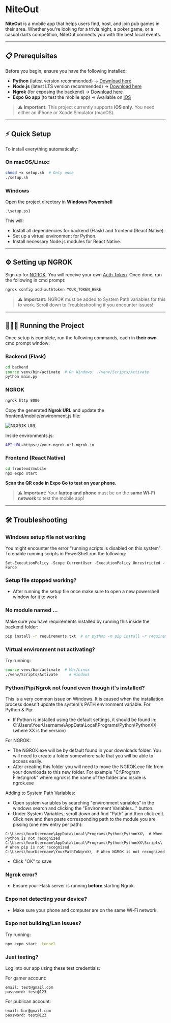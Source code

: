 # NiteOut

**NiteOut** is a mobile app that helps users find, host, and join pub games in their area. Whether you're looking for a trivia night, a poker game, or a casual darts competition, NiteOut connects you with the best local events.

---

## 📋 Prerequisites

Before you begin, ensure you have the following installed:

-   **Python** (latest version recommended) → [Download here](https://www.python.org/downloads/)
-   **Node.js** (latest LTS version recommended) → [Download here](https://nodejs.org/)
-   **Ngrok** (for exposing the backend) → [Download here](https://ngrok.com/download)
-   **Expo Go app** (to test the mobile app) → Available on [iOS](https://apps.apple.com/us/app/expo-go/id982107779)

> ⚠️ **Important:** This project currently supports **iOS only**. You need either an iPhone or Xcode Simulator (macOS).

---

## ⚡ Quick Setup

To install everything automatically:

### On macOS/Linux:

```sh
chmod +x setup.sh  # Only once
./setup.sh
```

### Windows

Open the project directory in **Windows Powershell**

```
.\setup.ps1
```

This will:

-   Install all dependencies for backend (Flask) and frontend (React Native).
-   Set up a virtual environment for Python.
-   Install necessary Node.js modules for React Native.

---

## ⚙️ Setting up NGROK

Sign up for [NGROK](https://dashboard.ngrok.com/get-started/your-authtoken). You will receive your own [Auth Token](https://dashboard.ngrok.com/get-started/your-authtoken). Once done, run the following in cmd prompt:

```sh
ngrok config add-authtoken YOUR_TOKEN_HERE
```

> **⚠️ Important:** NGROK must be added to System Path variables for this to work. Scroll down to Troubleshooting if you encounter issues!

---

## 🏃‍♀️‍➡️ Running the Project

Once setup is complete, run the following commands, each in **their own** cmd prompt window:

### Backend (Flask)

```sh
cd backend
source venv/bin/activate  # On Windows: ./venv/Scripts/Activate
python main.py
```

### NGROK

```sh
ngrok http 8080
```

Copy the generated **Ngrok URL** and update the frontend/mobile/environment.js file:

![NGROK URL](https://i.imgur.com/XOGls3i.jpeg)

Inside environments.js:

```sh
API_URL=https://your-ngrok-url.ngrok.io
```

### Frontend (React Native)

```sh
cd frontend/mobile
npx expo start
```

**Scan the QR code in Expo Go to test on your phone.**

> **⚠️ Important:** Your **laptop and phone** must be on the **same Wi-Fi network** to test the mobile app!

---

## 🛠️ Troubleshooting

### Windows setup file not working

You might encounter the error "running scripts is disabled on this system". To enable running scripts in PowerShell run the following:

```
Set-ExecutionPolicy -Scope CurrentUser -ExecutionPolicy Unrestricted -Force
```

### Setup file stopped working?

-   After running the setup file once make sure to open a new powershell window for it to work

### No module named ...

Make sure you have requirements installed by running this inside the backend folder:

```sh
pip install -r requirements.txt  # or python -m pip install -r requirements.txt
```

### Virtual environment not activating?

Try running:

```sh
source venv/bin/activate  # Mac/Linux
./venv/Scripts/Activate     # Windows
```

### Python/Pip/Ngrok not found even though it's installed?

This is a very common issue on Windows. It is caused when the installation process doesn't update the system's PATH environment variable.
For Python & Pip:

-   If Python is installed using the default settings, it should be found in: C:\Users\YourUsername\AppData\Local\Programs\Python\PythonXX (where XX is the version)

For NGROK:

-   The NGROK.exe will be by default found in your downloads folder. You will need to create a folder somewhere safe that you will be able to access easily.
-   After creating this folder you will need to move the NGROK.exe file from your downloads to this new folder. For example "C:\Program Files\ngrok" where ngrok is the name of the folder and inside is ngrok.exe

Adding to System Path Variables:

-   Open system variables by searching "environment variables" in the windows search and clicking the "Environment Variables..." button.
-   Under System Variables, scroll down and find "Path" and then click edit. Click new and then paste corresponding path to the module you are pissing (one new entry per path):

```
C:\Users\YourUsername\AppData\Local\Programs\Python\PythonXX\  # When Python is not recognized
C:\Users\YourUsername\AppData\Local\Programs\Python\PythonXX\Scripts\  # When pip is not recognized
C:\Users\YourUsername\YourPathToNgrok\  # When NGROK is not recognized

```

-   Click "OK" to save

### Ngrok error?

-   Ensure your Flask server is running **before** starting Ngrok.

### Expo not detecting your device?

-   Make sure your phone and computer are on the same Wi-Fi network.

### Expo not building/Lan Issues?

Try running:

```sh
npx expo start -tunnel
```

### Just testing?

Log into our app using these test credentials:

For gamer account:

```
email: test@gmail.com
password: test@123
```

For publican account:

```
email: bar@gmail.com
password: test@123
```
